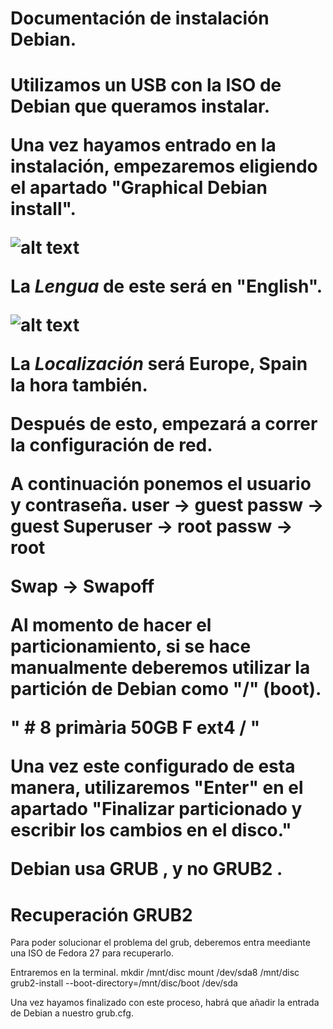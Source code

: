 <h1>Documentación de instalación Debian.<h1>

Utilizamos un USB con la ISO de Debian que queramos instalar.

Una vez hayamos entrado en la instalación, empezaremos eligiendo el apartado "Graphical Debian install".

  
![alt text](https://cdn-images-1.medium.com/fit/t/1600/480/1*IA5C_LoxN67FRTcaZXelDQ.png)

La *Lengua* de este será en "English".

![alt text](http://go2linux.garron.me/pics/debian-installer/localechooser_languagelist_0.png)

La *Localización* será Europe, Spain la hora también.

Después de esto, empezará a correr la configuración de red.

A continuación ponemos el usuario y contraseña.
user -> guest
passw -> guest
Superuser -> root
passw -> root

Swap -> Swapoff

Al momento de hacer el particionamiento, si se hace manualmente deberemos utilizar la partición de Debian como "/" (boot).

" # 8  primària  50GB  F ext4    / "

Una vez este configurado de esta manera, utilizaremos "Enter"  en el apartado "Finalizar particionado y escribir los cambios en el disco."

Debian usa **GRUB** , y no **GRUB2** .

# Recuperación GRUB2

Para poder solucionar el problema del grub, deberemos entra meediante una ISO de Fedora 27 para recuperarlo.

Entraremos en la terminal.
mkdir /mnt/disc
mount /dev/sda8 /mnt/disc
grub2-install --boot-directory=/mnt/disc/boot /dev/sda

Una vez hayamos finalizado con este proceso, habrá que añadir la entrada de Debian a nuestro grub.cfg.
